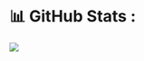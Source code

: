 # 📊 GitHub Stats :
![](https://github-readme-streak-stats.herokuapp.com/?user=ankit64jangir&theme=dracula&hide_border=false)
